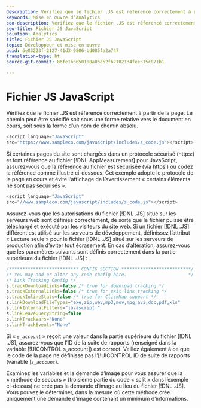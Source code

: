```yaml
---
description: Vérifiez que le fichier .JS est référencé correctement à partir de la page. Le chemin peut être spécifié soit sous une forme relative vers le document en cours, soit sous la forme d’un nom de chemin absolu.
keywords: Mise en œuvre d’Analytics
seo-description: Vérifiez que le fichier .JS est référencé correctement à partir de la page. Le chemin peut être spécifié soit sous une forme relative vers le document en cours, soit sous la forme d’un nom de chemin absolu.
seo-title: Fichier JS JavaScript
solution: Analytics
title: Fichier JS JavaScript
topic: Développeur et mise en œuvre
uuid: 6e83223f-2127-41d3-9806-bd085fa2a747
translation-type: ht
source-git-commit: 86fe1b3650100a05e52fb2102134fee515c871b1

---
```



# Fichier JS JavaScript

Vérifiez que le fichier .JS est référencé correctement à partir de la page. Le chemin peut être spécifié soit sous une forme relative vers le document en cours, soit sous la forme d’un nom de chemin absolu.

```js
<script language="JavaScript" 
src="https://www.sampleco.com/javascript/includes/s_code.js"></script>
```

Si certaines pages du site sont chargées dans un protocole sécurisé (https:) et font référence au fichier [!DNL AppMeasurement] pour JavaScript, assurez-vous que la référence au fichier est sécurisée (via https:) ou codez la référence comme illustré ci-dessous. Cet exemple adopte le protocole de la page en cours et évite l’affichage de l’avertissement « certains éléments ne sont pas sécurisés ».

```js
<script language="JavaScript" 
src="//www.sampleco.com/javascript/includes/s_code.js"></script>
```

Assurez-vous que les autorisations du fichier [!DNL .JS] situé sur les serveurs web sont définies correctement, de sorte que le fichier puisse être téléchargé et exécuté par les visiteurs du site web. Si un fichier [!DNL .JS] différent est utilisé sur les serveurs de développement, définissez l’attribut « Lecture seule » pour le fichier [!DNL .JS] situé sur les serveurs de production afin d’éviter tout écrasement. En cas d’altération, assurez-vous que les paramètres suivants sont définis correctement dans la partie supérieure du fichier [!DNL .JS] :

```js
/************************** CONFIG SECTION **************************/
/* You may add or alter any code config here.                       */
/* Link Tracking Config */
s.trackDownloadLinks=false /* true for download tracking */
s.trackExternalLinks=false /* true for exit link tracking */
s.trackInlineStats=false /* true for ClickMap support */
s.linkDownloadFileTypes="exe,zip,wav,mp3,mov,mpg,avi,doc,pdf,xls"
s.linkInternalFilters="javascript:"
s.linkLeaveQueryString=false
s.linkTrackVars="None" 
s.linkTrackEvents="None"
```

Si « *`s_account`* » reçoit une valeur dans la partie supérieure du fichier [!DNL .JS], assurez-vous que l’ID de la suite de rapports (renseigné dans la variable [!UICONTROL s_account]) est correct. Veillez également à ce que le code de la page ne définisse pas l’[!UICONTROL ID de suite de rapports (variable ]*`s_account`*).

Examinez les variables et la demande d’image pour vous assurer que la « méthode de secours » (troisième partie du code « split » dans l’exemple ci-dessus) ne crée pas la demande d’image au lieu du fichier [!DNL .JS]. Vous pouvez le déterminer, dans la mesure où cette méthode crée uniquement une demande d’image contenant un minimum d’informations.
